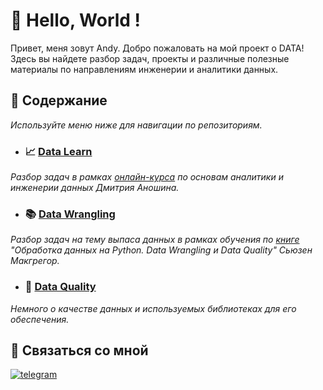 # 👋 Hello, World !
Привет, меня зовут Andy. Добро пожаловать на мой проект о DATA!  
Здесь вы найдете разбор задач, проекты и различные полезные материалы по направлениям инженерии и аналитики данных.

## 🌱 Содержание
_Используйте меню ниже для навигации по репозиториям._

- ### 📈 [Data Learn](https://github.com/adrianhel/datalearn/)
_Разбор задач в рамках [онлайн-курса](https://github.com/Data-Learn/data-engineering/tree/master) по основам аналитики и 
инженерии данных Дмитрия Аношина._

- ### 📚 [Data Wrangling](https://github.com/adrianhel/data_wrangling_exercises)
_Разбор задач на тему выпаса данных в рамках обучения по 
[книге](https://www.livelib.ru/book/1009448059-obrabotka-dannyh-na-python-data-wrangling-i-data-quality-makgregor-s) 
"Обработка данных на Python. Data Wrangling и Data Quality" Сьюзен Макгрегор._

- ### 🔎 [Data Quality](https://github.com/adrianhel/data_quality)
_Немного о качестве данных и используемых библиотеках для его обеспечения._

## 🤝 Связаться со мной
[![telegram](https://img.shields.io/badge/telegram-adrianhel-blue?logo=telegram)](https://t.me/adrianhel)